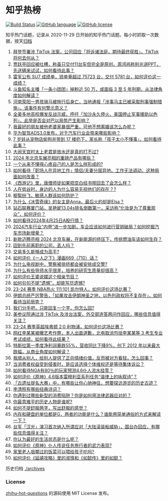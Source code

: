 # 知乎热榜
[![Build Status](https://github.com/ToWeLong/zhihu-hot-questions/workflows/CI/badge.svg)](https://github.com/ToWeLong/zhihu-hot-questions/actions)
[![GitHub language](https://img.shields.io/badge/language-golang-orange.svg)](https://golang.org/)
[![GitHub license](https://img.shields.io/github/license/ToWeLong/zhihu-hot-questions)](https://github.com/ToWeLong/zhihu-hot-questions/blob/main/LICENSE)

知乎热门话题，记录从 2020-11-29 日开始的知乎热门话题。每小时抓取一次数据，按天[归档](./archives)

<!-- BEGIN -->

1. [拜登签署涉 TikTok 法案，公司回应「将诉诸法庭，期待最终获胜」，TikTok 将何去何从？](https://www.zhihu.com/question/654032913)
1. [贾跃亭回应被吐槽，称虽只交付11台车但完全是原创，周鸿祎称别光讲PPT，先送辆来试试，如何看待此事？](https://www.zhihu.com/question/653976156)
1. [雷军公布 SU7 成绩单，锁单量超过 75723 台，交付 5781 台，如何评价这一成绩？](https://www.zhihu.com/question/654050902)
1. [斗鱼知名主播「一条小团团」掉粉近 50 万，或面临 3 至 5 年刑期，从法律角度如何解读？](https://www.zhihu.com/question/653848856)
1. [河南荥阳一男孩骑马被拖行后身亡，当地通报「涉事马主已被采取刑事强制措施」，该事件有何警示意义？](https://www.zhihu.com/question/653824704)
1. [全美多地高校爆发反战示威，呼吁「加沙永久停火、美国停止军事援助以色列」，此举是否会对巴以局势产生影响？](https://www.zhihu.com/question/654047885)
1. [我最好的朋友被他老婆家暴很严重，可他不想离婚该怎么办呢？](https://www.zhihu.com/question/653843958)
1. [华为智驾ADS3.0发布，对于汽车行业会带来哪些影响？](https://www.zhihu.com/question/653960603)
1. [7 岁娃从宠物店偷狗并带到 17 楼扔下，家长称「孩子太小不懂事」，如何看待此事？](https://www.zhihu.com/question/653964219)
1. [大闹天宫时太上老君是放水还是真的打不过?](https://www.zhihu.com/question/653579972)
1. [2024 年北京车展亮相的重磅产品有哪些？](https://www.zhihu.com/question/653947942)
1. [一个从来不懂得心疼自己的人是怎么样形成的?](https://www.zhihu.com/question/653132704)
1. [如何看待「职场人在异地工作」情侣/夫妻分居异地。工作无法调动，这种局面如何改善？](https://www.zhihu.com/question/653966399)
1. [《西游记》里，唐僧师徒如果把空白经书带回去了会怎么样？](https://www.zhihu.com/question/647420961)
1. [人在低谷时，身边的人为什么容易无视他们的存在？?](https://www.zhihu.com/question/653891915)
1. [柳絮纷飞，敏感人群该如何防护？](https://www.zhihu.com/question/654051468)
1. [为什么《冰雪奇缘》的女主是Anna，最后火的却是Elsa？](https://www.zhihu.com/question/361926542)
1. [钻石联赛厦门站，吴艳妮13.04s排名倒数第一，采访称“化妆是为了尊重观众”，如何评价？](https://www.zhihu.com/question/653699939)
1. [如何看待2024年4月25日A股行情？](https://www.zhihu.com/question/653930317)
1. [2024汽车行业“内卷”进一步加剧，车企应该如何进行营销破局？如何挖掘汽车市场新增量？](https://www.zhihu.com/question/653997603)
1. [新款迈腾亮相 2024 北京车展，在新能源的挤压下，传统燃油车该如何生存？](https://www.zhihu.com/question/654046030)
1. [回到先前离职的公司，丢人吗？](https://www.zhihu.com/question/653555763)
1. [交易多久能够成为高手?](https://www.zhihu.com/question/653635431)
1. [如何评价《一人之下》漫画669（710）话？](https://www.zhihu.com/question/653751222)
1. [为什么电视剧中，警察被排挤都会被安排成交警?](https://www.zhihu.com/question/582123497)
1. [为什么有些导师水平很差，培养的研究生质量却很高？](https://www.zhihu.com/question/652771619)
1. [如何评价王婆说媒这个相亲节目？](https://www.zhihu.com/question/651251092)
1. [如何句句不提“遗憾”，却能写尽遗憾?](https://www.zhihu.com/question/654039039)
1. [23-24 赛季 NBA热火 111:101 凯尔特人，如何评价这场比赛？](https://www.zhihu.com/question/654029284)
1. [伊朗总统严厉警告，「如果攻击伊朗神圣之地，以色列政权将不复存在」，如何看待当前局势？](https://www.zhihu.com/question/653958009)
1. [我们分手吧，只能回复一个字，你怎么回?](https://www.zhihu.com/question/652801607)
1. [美参议院通过涉 TikTok 及涉台法案，外交部连答两问作回应，哪些信息值得关注？](https://www.zhihu.com/question/653971453)
1. [23-24 赛季英超埃弗顿 2:0 利物浦，如何评价这场比赛？](https://www.zhihu.com/question/654005815)
1. [网红李某某被曝艺考作弊，本人出面道歉，北电取消包括李某某等 3 考生专业考试成绩，如何看待此结果？](https://www.zhihu.com/question/653940068)
1. [特斯拉第一季度净利润暴跌55%，营收同比下降9%，创下 2012 年以来最大跌幅，从商业角度如何解读？](https://www.zhihu.com/question/653945064)
1. [我顺从别人，给别人提供了正向情绪价值，反而被对方看轻，怎么回事？](https://www.zhihu.com/question/653964368)
1. [当消费者权益受到侵害时，是应该选择个体维权还是等待集体诉讼？](https://www.zhihu.com/question/653456203)
1. [如何看待NGA有80％的玩家预测4.6仆人流水挂零？](https://www.zhihu.com/question/653981089)
1. [如何评价《原神》4.6版本雷穆利亚系列任务“谐律上的咏叙诗”？](https://www.zhihu.com/question/653843754)
1. [「古遗址提名大赛」中，有哪些让你心驰神往，想要探访游览的历史古迹？](https://www.zhihu.com/question/653330095)
1. [李清照有哪些经典诗词？](https://www.zhihu.com/question/653366725)
1. [你遇到过哪些新型的消费陷阱？你是如何用法律武器应对的？](https://www.zhihu.com/question/653850245)
1. [你最意难平的历史人物是谁呢?](https://www.zhihu.com/question/646980291)
1. [如何不提舒服两字，写出舒服的感觉？](https://www.zhihu.com/question/653344267)
1. [内存和硬盘的单位都是G，两者的功能是什么？谁能用简单通俗的方式来解读一下？](https://www.zhihu.com/question/649415705)
1. [台军「汉光」演习首次纳入所谓应对「大陆滚装船威胁」，国台办回应，有哪些信息值得关注？](https://www.zhihu.com/question/653943782)
1. [你认为最好的生活状态是什么呢？](https://www.zhihu.com/question/653954446)
1. [如何评价《原神》仆人传说任务旅行者的武力表现?](https://www.zhihu.com/question/653954609)
1. [家里老人咀嚼过的饭菜可以喂给孩子吃吗?](https://www.zhihu.com/question/653936005)
1. [如何评价《延禧攻略》里的淑慎和《如懿传》里的如懿？](https://www.zhihu.com/question/481332839)

<!-- END -->

历史归档 [./archives](./archives)


### License
[zhihu-hot-questions](https://github.com/towelong/zhihu-hot-questions) 的源码使用 MIT License 发布。